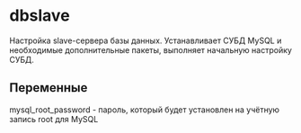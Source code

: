 dbslave
=========

Настройка slave-сервера базы данных. Устанавливает СУБД MySQL и необходимые дополнительные пакеты, выполняет начальную настройку СУБД.

Переменные
---------
mysql_root_password - пароль, который будет установлен на учётную запись root для MySQL

